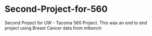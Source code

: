 # Second-Project-for-560
Second Project for UW - Tacoma 560 Project. This was an end to end project using Breast Cancer data from mlbench
